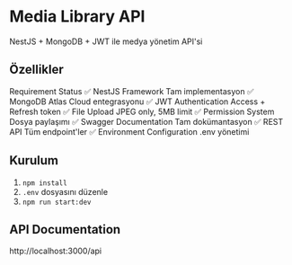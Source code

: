 # Media Library API

NestJS + MongoDB + JWT ile medya yönetim API'si

## Özellikler

Requirement Status
✅ NestJS Framework Tam implementasyon
✅ MongoDB Atlas Cloud entegrasyonu
✅ JWT Authentication Access + Refresh token
✅ File Upload JPEG only, 5MB limit
✅ Permission System Dosya paylaşımı
✅ Swagger Documentation Tam dokümantasyon
✅ REST API Tüm endpoint'ler
✅ Environment Configuration .env yönetimi

## Kurulum

1. `npm install`
2. `.env` dosyasını düzenle
3. `npm run start:dev`

## API Documentation

http://localhost:3000/api
